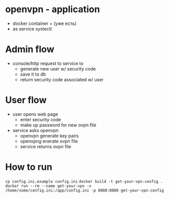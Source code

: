 
# openvpn - application
- docker container + (уже есть)
- as service systectl

# Admin flow
- console/http request to service to
    - generate new user w/ security code
    - save it to db
    - return security code associated w/ user

# User flow
- user opens web page
    - enter security code
    - make up password for new ovpn file
- service asks openvpn
    - openvpn generate key pairs
    - openvpng enerate ovpn file
    - service returns ovpn file
    
    
# How to run
`cp config.ini.example config.ini`
`docker build -t get-your-vpn-config .`
`docker run --rm --name get-your-vpn -v /home/some/config.ini:/app/config.ini -p 8080:8080 get-your-vpn-config`